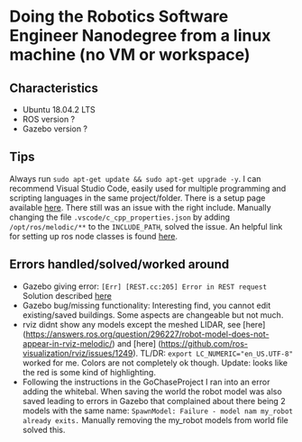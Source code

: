# Doing the Robotics Software Engineer Nanodegree from a linux machine (no VM or workspace)

## Characteristics
- Ubuntu 18.04.2 LTS
- ROS version ?
- Gazebo version ?

## Tips
Always run `sudo apt-get update && sudo apt-get upgrade -y`.
I can recommend Visual Studio Code, easily used for multiple programming and scripting languages in the same project/folder.
There is a setup page available [here](http://wiki.ros.org/IDEs#Visual_Studio_Code_.28VSCode.29). There still was an issue with the right include.
Manually changing the file `.vscode/c_cpp_properties.json` by adding `/opt/ros/melodic/**` to the `INCLUDE_PATH`, solved the issue.
An helpful link for setting up ros node classes is found [here](https://github.com/wsnewman/ros_class/blob/master/example_ros_class/src/example_ros_class.cpp).




## Errors handled/solved/worked around
- Gazebo giving error:
  `[Err] [REST.cc:205] Error in REST request`
  Solution described [here](https://bitbucket.org/osrf/gazebo/issues/2607/error-restcc-205-during-startup-gazebo)
- Gazebo bug/missing functionality:
    Interesting find, you cannot edit existing/saved buildings. Some aspects are changeable but not much.
- rviz didnt show any models except the meshed LIDAR, see [here] (https://answers.ros.org/question/296227/robot-model-does-not-appear-in-rviz-melodic/) and [here] (https://github.com/ros-visualization/rviz/issues/1249). TL/DR: `export LC_NUMERIC="en_US.UTF-8"` worked for me. Colors are not completely ok though. Update: looks like the red is some kind of highlighting.
- Following the instructions in the GoChaseProject I ran into an error adding the whitebal. When saving the world the robot model was also saved leading to errors in Gazebo that complained about there being 2 models with the same name:
`SpawnModel: Failure - model nam my_robot already exits.` Manually removing the my_robot models from world file solved this.
